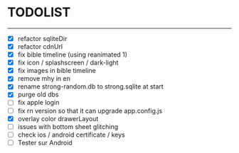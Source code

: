 # TODOLIST

----

- [x] refactor sqliteDir
- [x] refactor cdnUrl
- [x] fix bible timeline (using reanimated 1)
- [x] fix icon / splashscreen / dark-light
- [x] fix images in bible timeline
- [x] remove mhy in en
- [x] rename strong-random.db to strong.sqlite at start
- [x] purge old dbs
- [ ] fix apple login
- [ ] fix rn version so that it can upgrade app.config.js
- [x] overlay color drawerLayout
- [ ] issues with bottom sheet glitching
- [ ] check ios / android certificate / keys
- [ ] Tester sur Android
